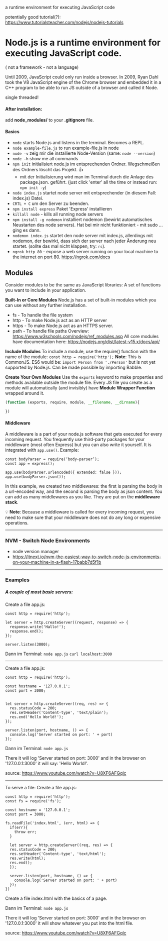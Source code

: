 a runtime environment for executing JavaScript code

potentially good tutorial(?): https://www.tutorialsteacher.com/nodejs/nodejs-tutorials

# Node.js is a runtime environment for executing JavaScript code.

( not a framework - not a language)

Until 2009, JavaScript could only run inside a browser. In 2009, Ryan Dahl took the V8 JavaScript engine of the Chrome browser and embedded it in a C++ program to be able to run JS outside of a browser and called it Node. 

single threaded!

#### After installation: 
add **node_modules/** to your **.gitignore** file.


#### Basics
- `node` starts Node.js and listens in the terminal. Becomes a REPL.
- `node example-file.js` to run example-file.js in node
- `node -v` zeig mir die installierte Node-Version (same: `node --version`)
- `node -h` show me all commands 
- `npm init` initialisiert node.js im entsprechenden Ordner. Wegschmeißen des Ordners löscht das Projekt. 👍
  - mit der Initialisierung wird man im Terminal durch die Anlage des package.json. geführt. (just click 'enter' all the time or instead run: `npm init -y`)
- `node index.js`  startet node server mit entsprechender (in diesem Fall: index.js) Datei. 
- `CRTL + C` um den Server zu beenden.
- `npm install express` Paket 'Express' installieren
- `killall node` - kills all running node servers
- `npm install -g nodemon` installiert nodemon (bewirkt automatisches Neustarten des node servers). Hat bei mir nicht funktioniert - mit sudo ... ging es dann.
- `nodemon index.js` startet den node server mit index.js, allerdings mit nodemon, der bewirkt, dass sich der server nach jeder Änderung neu startet. (sollte das mal nicht klappen, try: `rs`).
- `ngrok http 80` - expose a web server running on your local machine to the internet on port 80. https://ngrok.com/docs

## Modules
Consider modules to be the same as JavaScript libraries: A set of functions you want to include in your application.

**Built-In or Core Modules**
Node.js has a set of built-in modules which you can use without any further installation.
- fs	- To handle the file system
- http	- To make Node.js act as an HTTP server
- https	- To make Node.js act as an HTTPS server.
- path	- To handle file paths
Overview: https://www.w3schools.com/nodejs/ref_modules.asp
All core modules have documentation here: https://nodejs.org/dist/latest-v15.x/docs/api/


**Include Modules**
To include a module, use the require() function with the name of the module:
`const http = require('http');`
**Note**: This is CommonJS. ES6 would be: `import Person from './Person'` but is not yet supported by Node.js. Can be made possible by importing Babble.

**Create Your Own Modules**
Use the `exports` keyword to make properties and methods available outside the module file.
Every JS file you create as a module will automatically (and invisibly) have **Module Wrapper Function** wrapped around it.
```js
(function (exports, require, module, __filename, __dirname){

})
```

#### Middleware
A middleware is a part of your node.js software that gets executed for every incoming request.
You frequently use third-party packages for your middleware (most often Express) but you can also write it yourself.
It is integrated with `app.use()`.
Example:
```
const bodyParser = require(‘body-parser’);
const app = express();

app.use(bodyParser.urlencoded({ extended: false }));
app.use(bodyParser.json());
```

In this example, we created two middlewares: the first is parsing the body in a url-encoded way, and the second is parsing the body as json content.
You can add as many middlewares as you like. They are put on the **middleware stack**.

💡 **Note**: Because a middleware is called for every incoming request, you need to make sure that your middleware does not do any long or expensive operations.
___


### NVM - Switch Node Environments
- node version manager
- https://itnext.io/nvm-the-easiest-way-to-switch-node-js-environments-on-your-machine-in-a-flash-17babb7d5f1b
___


### Examples
##### A couple of most basic servers:
Create a file app.js:
```
const http = require('http');

let server = http.createServer((request, response) => {
  response.write('Hallo!');
  response.end();
});

server.listen(3000);
```
Dann im Terminal:
`node app.js`
`curl localhost:3000`

---

Create a file app.js:
```
const http = require('http');

const hostname = '127.0.0.1';
const port = 3000;


let server = http.createServer((req, res) => {
  res.statusCode = 200;
  res.setHeader('Content-type', 'text/plain');
  res.end('Hello World!');
});

server.listen(port, hostname, () => {
  console.log('Server started on port: ' + port) 
});
```
Dann im Terminal:
`node app.js`

There it will log 'Server started on port: 3000'
and in the browser on '127.0.0.1:3000' it will say: 'Hello World!'.

source: https://www.youtube.com/watch?v=U8XF6AFGqlc

---

To serve a file:
Create a file app.js:
```
const http = require('http');
const fs = require('fs');

const hostname = '127.0.0.1';
const port = 3000;

fs.readFile('index.html', (err, html) => {
  if(err){
    throw err;
  }

  let server = http.createServer((req, res) => {
  res.statusCode = 200;
  res.setHeader('Content-type', 'text/html');
  res.write(html);
  res.end();
  });

  server.listen(port, hostname, () => {
    console.log('Server started on port: ' + port) 
  });
})
```
Create a file index.html with the basics of a page.

Dann im Terminal:
`node app.js`

There it will log 'Server started on port: 3000'
and in the browser on '127.0.0.1:3000' it will show whatever you put into the html file.

source: https://www.youtube.com/watch?v=U8XF6AFGqlc
